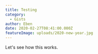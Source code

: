 ```yaml
---
title: Testing
category:
  - Gists
author: Eben
date: 2020-02-27T08:41:00.000Z
featureImage: uploads/2020-new-year.jpg
---
```

Let's see how this works.
